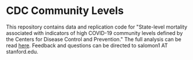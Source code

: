 # CDC Community Levels

This repository contains data and replication code for "State-level mortality associated with indicators of high COVID-19 community levels defined by the Centers for Disease Control and Prevention."  The full analysis can be read [here](https://github.com/PPML/CDC_Community_Levels/blob/main/Salomon-Bilinski-CDC-Metrics-2022-03-09.pdf).  Feedback and questions can be directed to salomon1 AT stanford.edu.
